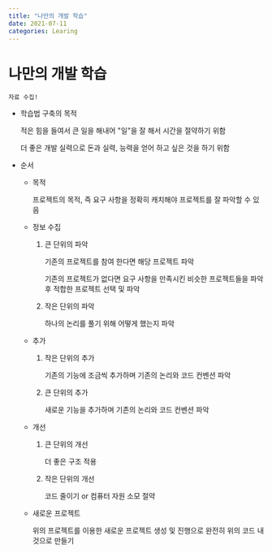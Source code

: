 ```yaml
---
title: "나만의 개발 학습"
date: 2021-07-11
categories: Learing
---
```


# 나만의 개발 학습

    자료 수집!

- 학습법 구축의 목적

  적은 힘을 들여서 큰 일을 해내어 "일"을 잘 해서 시간을 절약하기 위함

  더 좋은 개발 실력으로 돈과 실력, 능력을 얻어 하고 싶은 것을 하기 위함

- 순서

  - 목적

    프로젝트의 목적, 즉 요구 사항을 정확히 캐치해야 프로젝트를 잘 파악할 수 있음

  - 정보 수집

    1. 큰 단위의 파악

       기존의 프로젝트를 참여 한다면 해당 프로젝트 파악

       기존의 프로젝트가 없다면 요구 사항을 만족시킨 비슷한 프로젝트들을 파악 후 적합한 프로젝트 선택 및 파악

    2. 작은 단위의 파악

       하나의 논리를 풀기 위해 어떻게 했는지 파악

  - 추가

    1. 작은 단위의 추가

       기존의 기능에 조금씩 추가하며 기존의 논리와 코드 컨벤션 파악

    2. 큰 단위의 추가

       새로운 기능을 추가하며 기존의 논리와 코드 컨벤션 파악

  - 개선

    1. 큰 단위의 개선

       더 좋은 구조 적용

    2. 작은 단위의 개선

       코드 줄이기 or 컴퓨터 자원 소모 절약

  - 새로운 프로젝트

    위의 프로젝트를 이용한 새로운 프로젝트 생성 및 진행으로 완전히 위의 코드 내것으로 만들기

